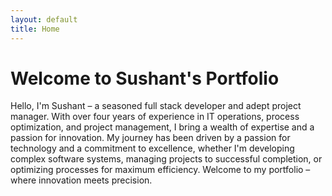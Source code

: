 ```yaml
---
layout: default
title: Home
---
```


# Welcome to Sushant's Portfolio

Hello, I'm Sushant – a seasoned full stack developer and adept project manager. With over four years of experience in IT operations, process optimization, and project management, I bring a wealth of expertise and a passion for innovation. My journey has been driven by a passion for technology and a commitment to excellence, whether I'm developing complex software systems, managing projects to successful completion, or optimizing processes for maximum efficiency. Welcome to my portfolio – where innovation meets precision.
